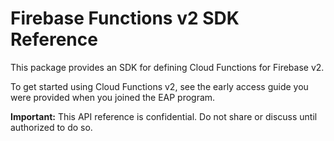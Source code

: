 # Firebase Functions v2 SDK Reference

This package provides an SDK for defining Cloud Functions for Firebase v2.

To get started using Cloud Functions v2, see
the early access guide you were provided when you joined the EAP program.

**Important:** This API reference is confidential. Do not share or discuss until authorized to do so.
